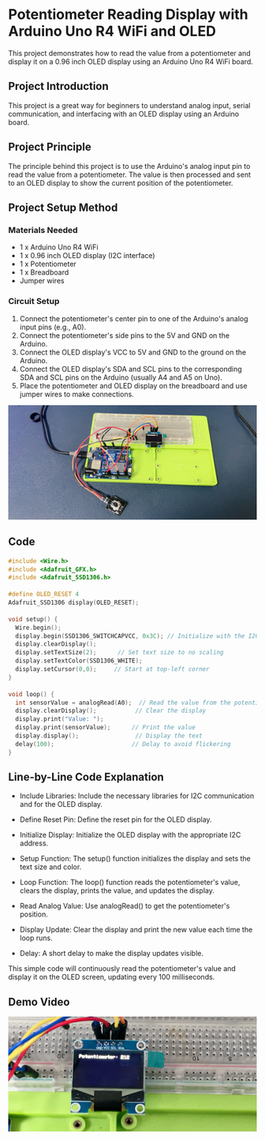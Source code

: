 # Potentiometer Reading Display with Arduino Uno R4 WiFi and OLED
This project demonstrates how to read the value from a potentiometer and display it on a 0.96 inch OLED display using an Arduino Uno R4 WiFi board.

## Project Introduction
This project is a great way for beginners to understand analog input, serial communication, and interfacing with an OLED display using an Arduino board.

## Project Principle
The principle behind this project is to use the Arduino's analog input pin to read the value from a potentiometer. The value is then processed and sent to an OLED display to show the current position of the potentiometer.

## Project Setup Method

### Materials Needed
- 1 x Arduino Uno R4 WiFi
- 1 x 0.96 inch OLED display (I2C interface)
- 1 x Potentiometer
- 1 x Breadboard
- Jumper wires

### Circuit Setup
1. Connect the potentiometer's center pin to one of the Arduino's analog input pins (e.g., A0).
2. Connect the potentiometer's side pins to the 5V and GND on the Arduino.
3. Connect the OLED display's VCC to 5V and GND to the ground on the Arduino.
4. Connect the OLED display's SDA and SCL pins to the corresponding SDA and SCL pins on the Arduino (usually A4 and A5 on Uno).
5. Place the potentiometer and OLED display on the breadboard and use jumper wires to make connections.

![pic](../imgs/oled002.jpg)

## Code

```cpp
#include <Wire.h>
#include <Adafruit_GFX.h>
#include <Adafruit_SSD1306.h>

#define OLED_RESET 4
Adafruit_SSD1306 display(OLED_RESET);

void setup() {
  Wire.begin();
  display.begin(SSD1306_SWITCHCAPVCC, 0x3C); // Initialize with the I2C addr 0x3C
  display.clearDisplay();
  display.setTextSize(2);      // Set text size to no scaling
  display.setTextColor(SSD1306_WHITE);
  display.setCursor(0,0);     // Start at top-left corner
}

void loop() {
  int sensorValue = analogRead(A0);  // Read the value from the potentiometer
  display.clearDisplay();           // Clear the display
  display.print("Value: ");
  display.print(sensorValue);      // Print the value
  display.display();                // Display the text
  delay(100);                      // Delay to avoid flickering
}
```

## Line-by-Line Code Explanation

* Include Libraries: Include the necessary libraries for I2C communication and for the OLED display.

* Define Reset Pin: Define the reset pin for the OLED display.

* Initialize Display: Initialize the OLED display with the appropriate I2C address.

* Setup Function: The setup() function initializes the display and sets the text size and color.

* Loop Function: The loop() function reads the potentiometer's value, clears the display, prints the value, and updates the display.

* Read Analog Value: Use analogRead() to get the potentiometer's position.

* Display Update: Clear the display and print the new value each time the loop runs.

* Delay: A short delay to make the display updates visible.

This simple code will continuously read the potentiometer's value and display it on the OLED screen, updating every 100 milliseconds.

## Demo Video
![pic](../imgs/oled001.jpg)
